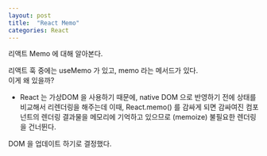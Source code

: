 ```yaml
---
layout: post
title:  "React Memo"
categories: React
---
```

리액트 Memo 에 대해 알아본다.

리액트 훅 중에는 useMemo 가 있고, memo 라는 메서드가 있다.  
이게 왜 있을까?  
- React 는 가상DOM 을 사용하기 때문에, native DOM 으로 반영하기 전에 상태를 비교해서
리렌더링을 해주는데 이때, React.memo() 를 감싸게 되면 감싸여진 컴포넌트의 렌더링 결과물을 메모리에 기억하고 있으므로 (memoize) 불필요한 렌더링을 건너뛴다.

DOM 을 업데이트 하기로 결정했다.